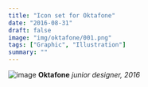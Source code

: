```yaml
---
title: "Icon set for Oktafone"
date: "2016-08-31"
draft: false
image: "img/oktafone/001.png"
tags: ["Graphic", "Illustration"]
summary: ""
---
```


![image](/img/oktafone/001.png)
**Oktafone** *junior designer, 2016*
